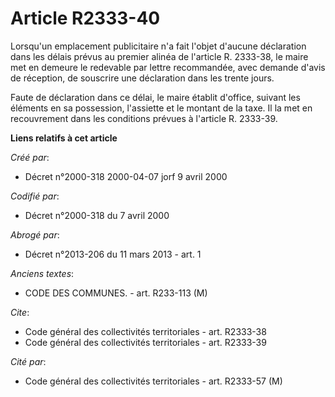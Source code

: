 # Article R2333-40

Lorsqu'un emplacement publicitaire n'a fait l'objet d'aucune déclaration dans les délais prévus au premier alinéa de
l'article R. 2333-38, le maire met en demeure le redevable par lettre recommandée, avec demande d'avis de réception, de
souscrire une déclaration dans les trente jours.

Faute de déclaration dans ce délai, le maire établit d'office, suivant les éléments en sa possession, l'assiette et le
montant de la taxe. Il la met en recouvrement dans les conditions prévues à l'article R. 2333-39.

**Liens relatifs à cet article**

_Créé par_:

  - Décret n°2000-318 2000-04-07 jorf 9 avril 2000

_Codifié par_:

  - Décret n°2000-318 du 7 avril 2000

_Abrogé par_:

  - Décret n°2013-206 du 11 mars 2013 - art. 1

_Anciens textes_:

  - CODE DES COMMUNES. - art. R233-113 (M)

_Cite_:

  - Code général des collectivités territoriales - art. R2333-38
  - Code général des collectivités territoriales - art. R2333-39

_Cité par_:

  - Code général des collectivités territoriales - art. R2333-57 (M)
